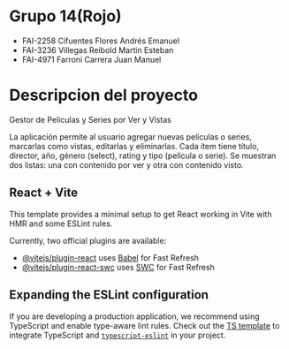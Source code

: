 # Grupo 14(Rojo)
- FAI-2258 Cifuentes Flores Andrés Emanuel 
- FAI-3236 Villegas Reibold Martin Esteban 
- FAI-4971 Farroni Carrera Juan Manuel 

# Descripcion del proyecto
Gestor de Peliculas y Series por Ver y Vistas

La aplicación permite al usuario agregar nuevas películas o series, marcarlas como vistas, editarlas 
y eliminarlas. Cada ítem tiene título, director, año, género (select), rating y tipo (película o serie). 
Se muestran dos listas: una con contenido por ver y otra con contenido visto.


## React + Vite

This template provides a minimal setup to get React working in Vite with HMR and some ESLint rules.

Currently, two official plugins are available:

- [@vitejs/plugin-react](https://github.com/vitejs/vite-plugin-react/blob/main/packages/plugin-react/README.md) uses [Babel](https://babeljs.io/) for Fast Refresh
- [@vitejs/plugin-react-swc](https://github.com/vitejs/vite-plugin-react-swc) uses [SWC](https://swc.rs/) for Fast Refresh

## Expanding the ESLint configuration

If you are developing a production application, we recommend using TypeScript and enable type-aware lint rules. Check out the [TS template](https://github.com/vitejs/vite/tree/main/packages/create-vite/template-react-ts) to integrate TypeScript and [`typescript-eslint`](https://typescript-eslint.io) in your project.

